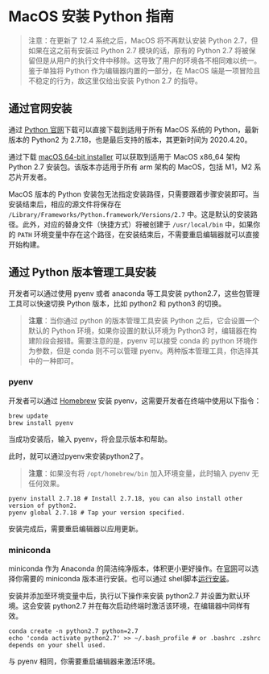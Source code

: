 # MacOS 安装 Python 指南

> 注意：在更新了 12.4 系统之后，MacOS 将不再默认安装 Python 2.7，但如果在这之前有安装过 Python 2.7 模块的话，原有的 Python 2.7 将被保留但是从用户的执行文件中移除。这导致了用户的环境各不相同难以统一。鉴于单独将 Python 作为编辑器内置的一部分，在 MacOS 端是一项冒险且不稳定的行为，故这里仅给出安装 Python 2.7 的指导。

## 通过官网安装

通过 [Python 官网](https://www.python.org/downloads/macos/)下载可以直接下载到适用于所有 MacOS 系统的 Python，最新版本的 Python2 为 2.7.18，也是最后支持的版本，其更新时间为 2020.4.20。

通过下载 [macOS 64-bit installer](https://www.python.org/ftp/python/2.7.18/python-2.7.18-macosx10.9.pkg) 可以获取到适用于 MacOS x86_64 架构 Python 2.7 安装包。该版本亦适用于所有 arm 架构的 MacOS，包括 M1，M2 系芯片开发者。

MacOS 版本的 Python 安装包无法指定安装路径，只需要跟着步骤安装即可。当安装结束后，相应的源文件将保存在 `/Library/Frameworks/Python.framework/Versions/2.7` 中。这是默认的安装路径。此外，对应的替身文件（快捷方式）将被创建于 `/usr/local/bin` 中，如果你的 `PATH` 环境变量中存在这个路径，在安装结束后，不需要重启编辑器就可以直接开始构建。

## 通过 Python 版本管理工具安装

开发者可以通过使用 pyenv 或者 anaconda 等工具安装 python2.7，这些包管理工具可以快速切换 Python 版本，比如 python2 和 python3 的切换。

> **注意**：当你通过 python 的版本管理工具安装 Python 之后，它会设置一个默认的 Python 环境，如果你设置的默认环境为 Python3 时，编辑器在构建阶段会报错。需要注意的是，pyenv  可以接受 conda 的 python 环境作为参数，但是 conda 则不可以管理 pyenv。两种版本管理工具，你选择其中的一种即可。

### pyenv

开发者可以通过 [Homebrew](https://docs.brew.sh/) 安装 pyenv，这需要开发者在终端中使用以下指令：

```shell
brew update
brew install pyenv
```

当成功安装后，输入 pyenv，将会显示版本和帮助。

此时，就可以通过pyenv来安装python2了。

> **注意**：如果没有将 `/opt/homebrew/bin` 加入环境变量，此时输入 pyenv 无任何效果。

```shell
pyenv install 2.7.18 # Install 2.7.18, you can also install other version of python2.
pyenv global 2.7.18 # Tap your version specified.
```

安装完成后，需要重启编辑器以应用更新。

### miniconda

miniconda 作为 Anaconda 的简洁纯净版本，体积更小更好操作。在[官网](https://docs.conda.io/en/latest/miniconda.html)可以选择你需要的 miniconda 版本进行安装。也可以通过 shell脚本[运行安装](https://docs.conda.io/projects/conda/en/latest/user-guide/install/macos.html)。

安装并添加至环境变量中后，执行以下操作来安装 python2.7 并设置为默认环境。这会安装 python2.7 并在每次启动终端时激活该环境，在编辑器中同样有效。

```shell
conda create -n python2.7 python=2.7
echo 'conda activate python2.7' >> ~/.bash_profile # or .bashrc .zshrc depends on your shell used.
```

与 pyenv 相同，你需要重启编辑器来激活环境。
